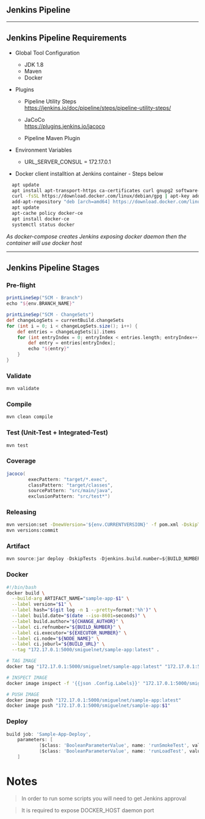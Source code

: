 ## Jenkins Pipeline

---

## Jenkins Pipeline Requirements

- Global Tool Configuration

  - JDK 1.8
  - Maven
  - Docker

- Plugins

  - Pipeline Utility Steps <br />
    https://jenkins.io/doc/pipeline/steps/pipeline-utility-steps/

  - JaCoCo <br />
    https://plugins.jenkins.io/jacoco

  - Pipeline Maven Plugin <br />

* Environment Variables

  - URL_SERVER_CONSUL = 172.17.0.1

* Docker client installtion at Jenkins container - Steps below

```sh
  apt update
  apt install apt-transport-https ca-certificates curl gnupg2 software-properties-common
  curl -fsSL https://download.docker.com/linux/debian/gpg | apt-key add -
  add-apt-repository "deb [arch=amd64] https://download.docker.com/linux/debian $(lsb_release -cs) stable"
  apt update
  apt-cache policy docker-ce
  apt install docker-ce
  systemctl status docker
```

<em>As docker-compose creates Jenkins exposing docker daemon then the container will use docker host</em>

---

## Jenkins Pipeline Stages

### Pre-flight

```groovy
printLineSep("SCM - Branch")
echo "${env.BRANCH_NAME}"

printLineSep("SCM - ChangeSets")
def changeLogSets = currentBuild.changeSets
for (int i = 0; i < changeLogSets.size(); i++) {
    def entries = changeLogSets[i].items
    for (int entryIndex = 0; entryIndex < entries.length; entryIndex++) {
        def entry = entries[entryIndex];
        echo "${entry}"
    }
}
```

### Validate

```sh
mvn validate
```

### Compile

```sh
mvn clean compile
```

### Test (Unit-Test + Integrated-Test)

```sh
mvn test
```

### Coverage

```groovy
jacoco(
        execPattern: "target/*.exec",
        classPattern: "target/classes",
        sourcePattern: "src/main/java",
        exclusionPattern: "src/test*")
```

### Releasing

```sh
mvn version:set -DnewVersion='${env.CURRENTVERSION}' -f pom.xml -DskipTests
mvn versions:commit
```

### Artifact

```groovy
mvn source:jar deploy -DskipTests -Djenkins.build.number=${BUILD_NUMBER}
```

### Docker

```sh
#!/bin/bash
docker build \
  --build-arg ARTIFACT_NAME="sample-app-$1" \
  --label version="$1" \
  --label hash="$(git log -n 1 --pretty=format:'%h')" \
  --label build.date="$(date --iso-8601=seconds)" \
  --label build.author="${CHANGE_AUTHOR}" \
  --label ci.refnumber="${BUILD_NUMBER}" \
  --label ci.executor="${EXECUTOR_NUMBER}" \
  --label ci.node="${NODE_NAME}" \
  --label ci.joburl="${BUILD_URL}" \
  --tag "172.17.0.1:5000/smiguelnet/sample-app:latest" .

# TAG IMAGE
docker tag "172.17.0.1:5000/smiguelnet/sample-app:latest" "172.17.0.1:5000/smiguelnet/sample-app:$1"

# INSPECT IMAGE
docker image inspect -f '{{json .Config.Labels}}' "172.17.0.1:5000/smiguelnet/sample-app:$1" | python -m json.tool

# PUSH IMAGE
docker image push "172.17.0.1:5000/smiguelnet/sample-app:latest"
docker image push "172.17.0.1:5000/smiguelnet/sample-app:$1"
```

### Deploy

```groovy
build job: 'Sample-App-Deploy',
    parameters: [
            [$class: 'BooleanParameterValue', name: 'runSmokeTest', value: true],
            [$class: 'BooleanParameterValue', name: 'runLoadTest', value: true]
    ]
```

# Notes

> In order to run some scripts you will need to get Jenkins approval

> It is required to expose DOCKER_HOST daemon port

